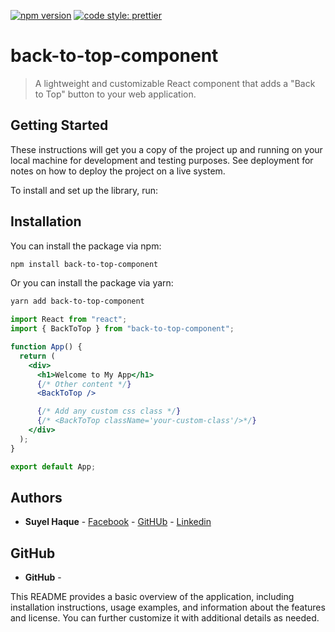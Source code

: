 [![npm version](https://badge.fury.io/js/angular2-expandable-list.svg)](https://badge.fury.io/js/angular2-expandable-list)
[![code style: prettier](https://img.shields.io/badge/code_style-prettier-ff69b4.svg?style=flat-square)](https://github.com/prettier/prettier)

# back-to-top-component

> A lightweight and customizable React component that adds a "Back to Top" button to your web application.

## Getting Started

These instructions will get you a copy of the project up and running on your local machine for development and testing purposes. See deployment for notes on how to deploy the project on a live system.

To install and set up the library, run:

## Installation

You can install the package via npm:

```bash
npm install back-to-top-component
```

Or you can install the package via yarn:

```bash
yarn add back-to-top-component
```

```jsx
import React from "react";
import { BackToTop } from "back-to-top-component";

function App() {
  return (
    <div>
      <h1>Welcome to My App</h1>
      {/* Other content */}
      <BackToTop />

      {/* Add any custom css class */}
      {/* <BackToTop className='your-custom-class'/>*/}
    </div>
  );
}

export default App;
```

## Authors

- **Suyel Haque** - [Facebook](https://www.facebook.com/slsuyel2) - [GitHUb](https://github.com/slsuyel) - [Linkedin](https://www.linkedin.com/in/slsuyel)

## GitHub

- **GitHub** - [](https://github.com/slsuyel/back-to-top)

This README provides a basic overview of the application, including installation instructions, usage examples, and information about the features and license. You can further customize it with additional details as needed.
